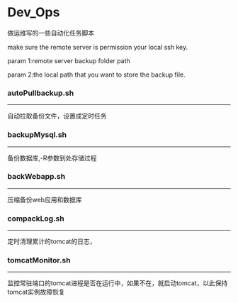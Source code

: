 # Dev_Ops
做运维写的一些自动化任务脚本


make sure the remote server is permission your local ssh key.

param 1:remote server backup folder path

param 2:the local path that you want to store the backup file.



### autoPullbackup.sh

-------------
自动拉取备份文件，设置成定时任务

### backupMysql.sh
-------------
备份数据库,-R参数到处存储过程


### backWebapp.sh
-------------
压缩备份web应用和数据库


### compackLog.sh
-------------
定时清理累计的tomcat的日志，


### tomcatMonitor.sh
-------------
监控常驻端口的tomcat进程是否在运行中，如果不在，就启动tomcat，以此保持tomcat实例故障恢复






